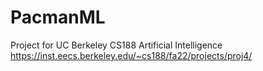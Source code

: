 # PacmanML
Project for UC Berkeley CS188 Artificial Intelligence
https://inst.eecs.berkeley.edu/~cs188/fa22/projects/proj4/
